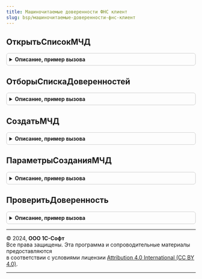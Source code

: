 ```yaml
---
title: Машиночитаемые доверенности ФНС клиент
slug: bsp/машиночитаемые-доверенности-фнс-клиент
---
```



## ОткрытьСписокМЧД
<details style="margin: 1em 0; padding: 0.5em; border: 1px solid #ccc; border-radius: 6px;">

<summary style="font-weight: bold; cursor: pointer;">Описание, пример вызова</summary>

```bsl

// Открывает форму списка машиночитаемых доверенностей.
//
// Параметры:
//  Отборы - см. ОтборыСпискаДоверенностей
//  ОповещениеОЗакрытии - ОписаниеОповещения - оповещение о закрытии формы списка доверенностей.
//  Владелец - Форма - владелец открываемой формы.
//
Процедура ОткрытьСписокМЧД(Отборы = Неопределено, ОповещениеОЗакрытии = Неопределено, Владелец = Неопределено) Экспорт
```

Пример вызова
```bsl
МашиночитаемыеДоверенностиФНСКлиент.ОткрытьСписокМЧД(Отборы, ОповещениеОЗакрытии, Владелец);
```
</details>

## ОтборыСпискаДоверенностей
<details style="margin: 1em 0; padding: 0.5em; border: 1px solid #ccc; border-radius: 6px;">

<summary style="font-weight: bold; cursor: pointer;">Описание, пример вызова</summary>

```bsl

// Конструктор отборов списка машиночитаемых доверенностей для процедуры ОткрытьСписокМЧД.
//
// Возвращаемое значение:
//  Структура - возможные отборы списка доверенностей:
//   * ОтборПоСостоянию - Строка
//   * Доверитель - Строка, ОпределяемыйТип.СторонаМЧД
//   * Представитель - Строка, ОпределяемыйТип.СторонаМЧД
//   * ДоверенностиПоРоли - Строка
//   * ТолькоДействующие - Булево
//   * Полномочия - Массив из Строка - коды полномочий.
//   * СертификатДоверителя - см. МашиночитаемыеДоверенностиФНС.ОтборДляДоверенностейПоСертификату
//   * СертификатПредставителя - см. МашиночитаемыеДоверенностиФНС.ОтборДляДоверенностейПоСертификату
//   * НаДату - Дата - статусы отобразятся на переданную дату.
//
Функция ОтборыСпискаДоверенностей() Экспорт
```

Пример вызова
```bsl
Результат = МашиночитаемыеДоверенностиФНСКлиент.ОтборыСпискаДоверенностей() 
```
</details>

## СоздатьМЧД
<details style="margin: 1em 0; padding: 0.5em; border: 1px solid #ccc; border-radius: 6px;">

<summary style="font-weight: bold; cursor: pointer;">Описание, пример вызова</summary>

```bsl

// Показывает форму создания машиночитаемой доверенности.
//
// Параметры:
//  ПараметрыФормы - см. ПараметрыСозданияМЧД
//  ОповещениеОЗавершении - ОписаниеОповещения
//
Процедура СоздатьМЧД(ПараметрыФормы, ОповещениеОЗавершении = Неопределено) Экспорт
```

Пример вызова
```bsl
МашиночитаемыеДоверенностиФНСКлиент.СоздатьМЧД(ПараметрыФормы, ОповещениеОЗавершении);
```
</details>

## ПараметрыСозданияМЧД
<details style="margin: 1em 0; padding: 0.5em; border: 1px solid #ccc; border-radius: 6px;">

<summary style="font-weight: bold; cursor: pointer;">Описание, пример вызова</summary>

```bsl

// Возвращает параметры предзаполнения формы новой машиночитаемой доверенности для процедуры СоздатьМЧД.
//
// Возвращаемое значение:
//  Структура:
//   * Полномочия    - Массив из Строка - коды полномочий, которые должны быть выбраны в форме при открытии.
//   * Доверитель    - ОпределяемыйТип.СторонаМЧД
//   * Представитель - ОпределяемыйТип.СторонаМЧД
//
Функция ПараметрыСозданияМЧД() Экспорт
```

Пример вызова
```bsl
Результат = МашиночитаемыеДоверенностиФНСКлиент.ПараметрыСозданияМЧД() 
```
</details>

## ПроверитьДоверенность
<details style="margin: 1em 0; padding: 0.5em; border: 1px solid #ccc; border-radius: 6px;">

<summary style="font-weight: bold; cursor: pointer;">Описание, пример вызова</summary>

```bsl

// Возвращает результат проверки доверенности.
//
// Параметры:
//  Оповещение - ОписаниеОповещения - оповещение о результате выполнения:
//   Структура:
//    # Верна - Булево
//    # ТребуетсяПроверка - Булево
//    # ЕстьВсеПодписи - Булево - есть все подписи доверителей.
//    # Статус - ПеречислениеСсылка.СтатусыМЧД
//    # ЕстьВРеестреФНС - Булево
//    # ТекстОшибки - Строка - ошибки строкой
//    # ОписаниеОшибок - Структура - содержит ошибки выполнения проверок:
//      ## ОписаниеОшибки  - Строка - полное описание ошибки, когда оно возвращается строкой.
//      ## ЗаголовокОшибки - Строка - заголовок ошибки, который соответствует операции
//                                  когда операция одна (не заполнен, когда операций несколько).
//      ## Ошибки          - Массив из Структура:
//                            ### ЗаголовокОшибки   - Строка - заголовок ошибки, который соответствует операции
//                                  когда операций несколько (не заполнен, когда операция одна).
//                            ### Описание          - Строка - краткое представление ошибки.
//    # РезультатыПроверкиПодписей - Массив из Структура:
//     ## Верна - Булево
//     ## КомуВыданСертификат - Строка
//     ## ДатаПодписи - Дата
//     ## ИдентификаторПодписи - УникальныйИдентификатор
//     ## ТребуетсяПроверка - Булево
//     ## Соответствует -  Булево - подпись соответствует доверителю.
//     ## ТекстОшибки - Строка
//     ## ТекстОшибкиСоответствия - Строка
//     ## РезультатПроверки - Неопределено - если подпись не требовалось проверять или не удалось ее проверить.
//                         - см. ЭлектроннаяПодписьКлиентСервер.РезультатПроверкиПодписи
//  Доверенность - СправочникСсылка.МашиночитаемыеДоверенности
//  ИдентификаторФормы - УникальныйИдентификатор - используется при проверке подписей на клиенте.
//   Если не указан, подписи, требующие проверки, не будут проверены на клиенте.
//
Процедура ПроверитьДоверенность(Оповещение, Доверенность, ИдентификаторФормы = Неопределено) Экспорт
```

Пример вызова
```bsl
МашиночитаемыеДоверенностиФНСКлиент.ПроверитьДоверенность(Оповещение, Доверенность, ИдентификаторФормы);
```
</details>

---

© 2024, **ООО 1С-Софт**  
Все права защищены. Эта программа и сопроводительные материалы предоставляются  
в соответствии с условиями лицензии [Attribution 4.0 International (CC BY 4.0)](https://creativecommons.org/licenses/by/4.0/legalcode).

---
